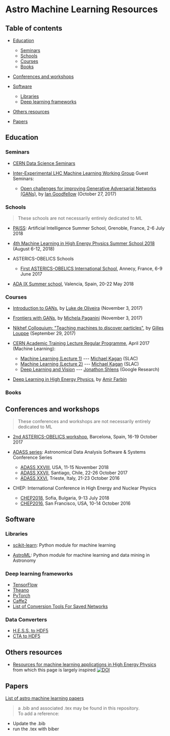 # Astro Machine Learning Resources

## Table of contents

  - [Education](#education)

    - [Seminars](#seminars)
    - [Schools](#schools)
    - [Courses](#courses)
    - [Books](#books)


  - [Conferences and workshops](#conferences-and-workshops)

  - [Software](#software)

    - [Libraries](#libraries)
    - [Deep learning frameworks](#deep-learning-frameworks)


  - [Others resources](#others-resources)

  - [Papers](#papers)


## Education

### Seminars

- [CERN Data Science Seminars](https://indico.cern.ch/category/9320/)

- [Inter-Experimental LHC Machine Learning Working Group](https://iml.web.cern.ch/) Guest Seminars:

  - [Open challenges for improving Generative Adversarial Networks (GANs)](https://indico.cern.ch/event/673989/), by [Ian Goodfellow](http://www.iangoodfellow.com/) (October 27, 2017)

### Schools

> These schools are not necessarily entirely dedicated to ML

- [PAISS](https://project.inria.fr/paiss/): Artificial Intelligence Summer School, Grenoble, France, 2-6 July 2018

- [4th Machine Learning in High Energy Physics Summer School 2018](https://indico.cern.ch/event/687473/) (August 6-12, 2018)

- ASTERICS-OBELICS Schools
  - [First ASTERICS-OBELICS International School](https://indico.in2p3.fr/event/14227/), Annecy, France, 6-9 June 2017


- [ADA IX Summer school](http://ada9.cosmostat.org/), Valencia, Spain, 20-22 May 2018



### Courses

- [Introduction to GANs](https://indico.cern.ch/event/655447/contributions/2742176/), by [Luke de Oliveira](https://ldo.io/) (November 3, 2017)

- [Frontiers with GANs](https://indico.cern.ch/event/655447/contributions/2742180/), by [Michela Paganini](http://mickypaganini.github.io) (November 3, 2017)

- [Nikhef Colloquium: "Teaching machines to discover particles"](https://indico.nikhef.nl/event/878/), by [Gilles Louppe](https://glouppe.github.io/) (September 29, 2017)

- [CERN Academic Training Lecture Regular Programme](https://indico.cern.ch/category/72/), April 2017 (Machine Learning):

  - [Machine Learning (Lecture 1)](https://indico.cern.ch/event/619370/) --- [Michael Kagan](https://www.linkedin.com/in/michael-kagan-06292616/) (SLAC)
  - [Machine Learning (Lecture 2)](https://indico.cern.ch/event/619371/) --- [Michael Kagan](https://www.linkedin.com/in/michael-kagan-06292616/) (SLAC)
  - [Deep Learning and Vision](https://indico.cern.ch/event/619372/) --- [Jonathon Shlens](https://research.google.com/pubs/JonathonShlens.html) (Google Research)

- [Deep Learning in High Energy Physics](https://youtu.be/cSxQPFb0yOw), by [Amir Farbin](http://www.uta.edu/physics/pages/faculty/profiles/farbin/index.html)

### Books

## Conferences and workshops

> These conferences and workshops are not necessarily entirely dedicated to ML

- [2nd ASTERICS-OBELICS workshop](https://indico.astron.nl/conferenceDisplay.py?ovw=True&confId=87), Barcelona, Spain, 16-19 October 2017    

- [ADASS series](http://www.adass.org/): Astronomical Data Analysis Software & Systems Conference Series

  - [ADASS XXVIII](), USA, 11-15 November 2018
  - [ADASS XXVII](http://www.adass.cl/), Santiago, Chile, 22-26 October 2017
  - [ADASS XXVI](http://www.adass2016.inaf.it/index.php), Trieste, Italy, 21-23 October 2016


- CHEP: International Conference in High Energy and Nuclear Physics

  - [CHEP2018](http://chep2018.org/), Sofia, Bulgaria, 9-13 July 2018
  - [CHEP2016](http://chep2016.org/), San Francisco, USA, 10-14 October 2016


## Software

### Libraries
- [scikit-learn](http://scikit-learn.org/): Python module for machine learning

- [AstroML](http://www.astroml.org/): Python module for machine learning and data mining in Astronomy

### Deep learning frameworks

- [TensorFlow](https://www.tensorflow.org/)
- [Theano](http://deeplearning.net/software/theano/)
- [PyTorch](http://pytorch.org/)
- [Caffe2](https://caffe2.ai/)
- [List of Conversion Tools For Saved Networks](https://github.com/ysh329/deep-learning-model-convertor)

### Data Converters

- [H.E.S.S. to HDF5](https://gitlab.com/ishilon/mcdst-to-h5)
- [CTA to HDF5](https://github.com/cta-observatory/dl_data_dumper/)


## Others resources

- [Resources for machine learning applications in High Energy Physics](https://github.com/iml-wg/HEP-ML-Resources.git) from which this page is largely inspired [![DOI](https://zenodo.org/badge/DOI/10.5281/zenodo.1147001.svg)](https://doi.org/10.5281/zenodo.1147001)

## Papers

[List of astro machine learning papers](astro_ml_bib.pdf)

> a .bib and associated .tex may be found in this repository.   
To add a reference:
- Update the .bib
- run the .tex with biber
